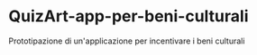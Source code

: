 # QuizArt-app-per-beni-culturali
Prototipazione di un'applicazione per incentivare i beni culturali
